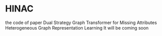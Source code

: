 # HINAC
the code of paper Dual Strategy Graph Transformer for Missing Attributes Heterogeneous Graph Representation Learning
It will be coming soon
